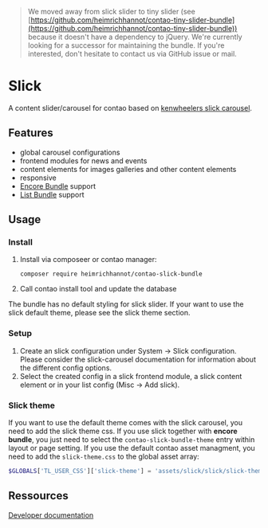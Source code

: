 > We moved away from slick slider to tiny slider (see [https://github.com/heimrichhannot/contao-tiny-slider-bundle](https://github.com/heimrichhannot/contao-tiny-slider-bundle)) because it doesn't have a dependency to jQuery. We're currently looking for a successor for maintaining the bundle. If you're interested, don't hesitate to contact us via GitHub issue or mail.

# Slick

A content slider/carousel for contao based on [kenwheelers slick carousel](http://kenwheeler.github.io/slick/).

## Features

- global carousel configurations
- frontend modules for news and events
- content elements for images galleries and other content elements
- responsive
- [Encore Bundle](https://github.com/heimrichhannot/contao-encore-bundle) support
- [List Bundle](https://github.com/heimrichhannot/contao-list-bundle) support

## Usage

### Install

1. Install via composeer or contao manager: 
    ```
    composer require heimrichhannot/contao-slick-bundle
    ```
2. Call contao install tool and update the database

The bundle has no default styling for slick slider. If your want to use the slick default theme, please see the slick theme section.

### Setup

1. Create an slick configuration under System -> Slick configuration. Please consider the slick-carousel documentation for information about the different config options.
2. Select the created config in a slick frontend module, a slick content element or in your list config (Misc -> Add slick).

### Slick theme

If you want to use the default theme comes with the slick carousel, you need to add the slick theme css. If you use slick together with **encore bundle**, you just need to select the `contao-slick-bundle-theme` entry within layout or page setting. If you use the default contao asset managment, you need to add the `slick-theme.css` to the global asset array:

```php
$GLOBALS['TL_USER_CSS']['slick-theme'] = 'assets/slick/slick/slick-theme.css';
```

## Ressources

[Developer documentation](docs/developers.md)
